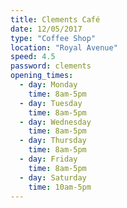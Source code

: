 ```yaml
---
title: Clements Café
date: 12/05/2017
type: "Coffee Shop"
location: "Royal Avenue"
speed: 4.5
password: clements
opening_times:
  - day: Monday
    time: 8am-5pm
  - day: Tuesday
    time: 8am-5pm
  - day: Wednesday
    time: 8am-5pm
  - day: Thursday
    time: 8am-5pm
  - day: Friday
    time: 8am-5pm
  - day: Saturday
    time: 10am-5pm
---
```

